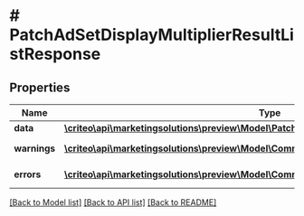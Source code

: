# # PatchAdSetDisplayMultiplierResultListResponse

## Properties

Name | Type | Description | Notes
------------ | ------------- | ------------- | -------------
**data** | [**\criteo\api\marketingsolutions\preview\Model\PatchAdSetDisplayMultiplierResultResource[]**](PatchAdSetDisplayMultiplierResultResource.md) |  | [optional]
**warnings** | [**\criteo\api\marketingsolutions\preview\Model\CommonProblem[]**](CommonProblem.md) |  | [optional] [readonly]
**errors** | [**\criteo\api\marketingsolutions\preview\Model\CommonProblem[]**](CommonProblem.md) |  | [optional] [readonly]

[[Back to Model list]](../../README.md#models) [[Back to API list]](../../README.md#endpoints) [[Back to README]](../../README.md)
